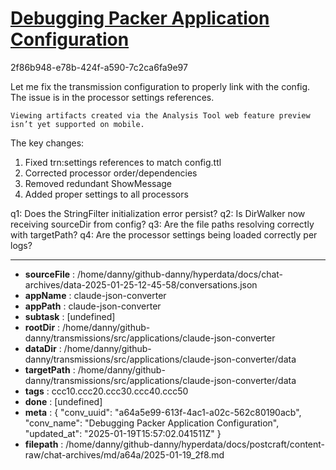 # [Debugging Packer Application Configuration](https://claude.ai/chat/a64a5e99-613f-4ac1-a02c-562c80190acb)

2f86b948-e78b-424f-a590-7c2ca6fa9e97

 Let me fix the transmission configuration to properly link with the config. The issue is in the processor settings references.
```
Viewing artifacts created via the Analysis Tool web feature preview isn’t yet supported on mobile.
```



The key changes:
1. Fixed trn:settings references to match config.ttl
2. Corrected processor order/dependencies
3. Removed redundant ShowMessage
4. Added proper settings to all processors

q1: Does the StringFilter initialization error persist?
q2: Is DirWalker now receiving sourceDir from config?
q3: Are the file paths resolving correctly with targetPath?
q4: Are the processor settings being loaded correctly per logs?

---

* **sourceFile** : /home/danny/github-danny/hyperdata/docs/chat-archives/data-2025-01-25-12-45-58/conversations.json
* **appName** : claude-json-converter
* **appPath** : claude-json-converter
* **subtask** : [undefined]
* **rootDir** : /home/danny/github-danny/transmissions/src/applications/claude-json-converter
* **dataDir** : /home/danny/github-danny/transmissions/src/applications/claude-json-converter/data
* **targetPath** : /home/danny/github-danny/transmissions/src/applications/claude-json-converter/data
* **tags** : ccc10.ccc20.ccc30.ccc40.ccc50
* **done** : [undefined]
* **meta** : {
  "conv_uuid": "a64a5e99-613f-4ac1-a02c-562c80190acb",
  "conv_name": "Debugging Packer Application Configuration",
  "updated_at": "2025-01-19T15:57:02.041511Z"
}
* **filepath** : /home/danny/github-danny/hyperdata/docs/postcraft/content-raw/chat-archives/md/a64a/2025-01-19_2f8.md